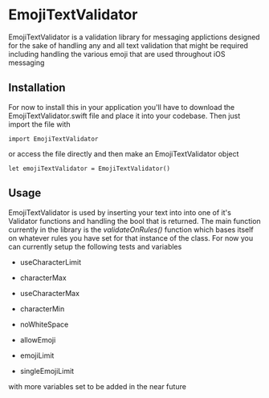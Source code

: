 # EmojiTextValidator
EmojiTextValidator is a validation library for messaging applictions designed for the sake of handling any and all
text validation that might be required including handling the various emoji that are used throughout iOS messaging

## Installation
For now to install this in your application you'll have to download the EmojiTextValidator.swift file and place it
into your codebase. Then just import the file with 
```
import EmojiTextValidator
```

or access the file directly and then make an EmojiTextValidator object

```
let emojiTextValidator = EmojiTextValidator()
```

## Usage
EmojiTextValidator is used by inserting your text into into one of it's Validator functions and handling the bool that
is returned.
The main function currently in the library is the *validateOnRules()* function which bases itself on whatever rules you
have set for that instance of the class.
For now you can currently setup the following tests and variables

 - useCharacterLimit
 - characterMax
 - useCharacterMax
 - characterMin
    
 - noWhiteSpace
    
 - allowEmoji
 - emojiLimit
 - singleEmojiLimit

  with more variables set to be added in the near future
